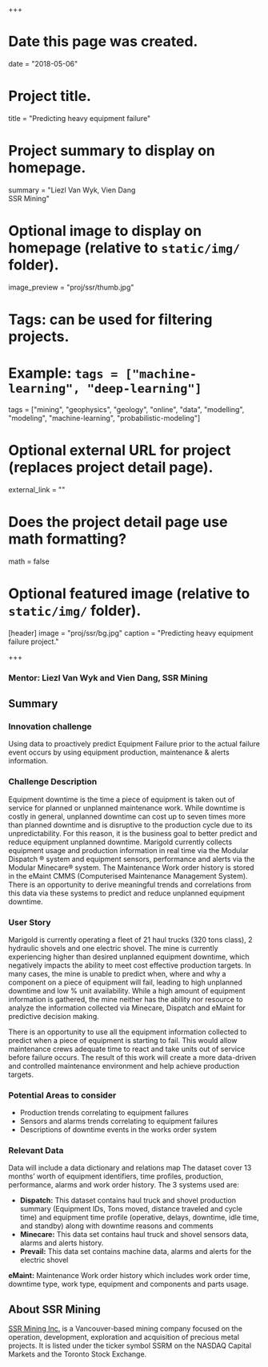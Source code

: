 +++
# Date this page was created.
date = "2018-05-06"

# Project title.
title = "Predicting heavy equipment failure"

# Project summary to display on homepage.
summary = "Liezl Van Wyk, Vien Dang<br/>SSR Mining"

# Optional image to display on homepage (relative to `static/img/` folder).
image_preview = "proj/ssr/thumb.jpg"

# Tags: can be used for filtering projects.
# Example: `tags = ["machine-learning", "deep-learning"]`
tags = ["mining", "geophysics", "geology", "online", "data", "modelling", "modeling", "machine-learning", "probabilistic-modeling"]
# Optional external URL for project (replaces project detail page).
external_link = ""

# Does the project detail page use math formatting?
math = false

# Optional featured image (relative to `static/img/` folder).
[header]
image = "proj/ssr/bg.jpg"
caption = "Predicting heavy equipment failure project."

+++

### Mentor: Liezl Van Wyk and Vien Dang, SSR Mining

## Summary

### Innovation challenge

Using data to proactively predict Equipment Failure prior to the actual failure
event occurs by using equipment production, maintenance & alerts information.
 
### Challenge Description

Equipment downtime is the time a piece of equipment is taken out of service for
planned or unplanned maintenance work. While downtime is costly in general,
unplanned downtime can cost up to seven times more than planned downtime and is
disruptive to the production cycle due to its unpredictability. For this reason,
it is the business goal to better predict and reduce equipment unplanned
downtime.  Marigold currently collects equipment usage and production
information in real time via the Modular Dispatch ® system and equipment
sensors, performance and alerts via the Modular Minecare® system. The
Maintenance Work order history is stored in the eMaint CMMS (Computerised
Maintenance Management System). There is an opportunity to derive meaningful
trends and correlations from this data via these systems to predict and reduce
unplanned equipment downtime.
 
### User Story

Marigold is currently operating a fleet of 21 haul trucks (320 tons class), 2
hydraulic shovels and one electric shovel. The mine is currently experiencing
higher than desired unplanned equipment downtime, which negatively impacts the
ability to meet cost effective production targets. In many cases, the mine is
unable to predict when, where and why a component on a piece of equipment will
fail, leading to high unplanned downtime and low % unit availability. While a
high amount of equipment information is gathered, the mine neither has the
ability nor resource to analyze the information collected via Minecare, Dispatch
and eMaint for predictive decision making.

There is an opportunity to use all the equipment information collected to
predict when a piece of equipment is starting to fail. This would allow
maintenance crews adequate time to react and take units out of service before
failure occurs. The result of this work will create a more data-driven and
controlled maintenance environment and help achieve production targets.
 
### Potential Areas to consider

* Production trends correlating to equipment failures
* Sensors and alarms trends correlating to equipment failures
* Descriptions of downtime events in the works order system
 
### Relevant Data

Data will include a data dictionary and relations map The dataset cover 13
months’ worth of equipment identifiers, time profiles, production, performance,
alarms and work order history.  The 3 systems used are:

* **Dispatch:** This dataset contains haul truck and shovel production summary
(Equipment IDs, Tons moved, distance traveled and cycle time) and equipment time
profile (operative, delays, downtime, idle time, and standby) along with
downtime reasons and comments
* **Minecare:** This data set contains haul truck and shovel sensors data,
alarms and alerts history.
* **Prevail:** This data set contains machine data, alarms and alerts for the
electric shovel
 
**eMaint:** Maintenance Work order history which includes work order time, downtime type, work type, equipment and components and parts usage.


## About SSR Mining

[SSR Mining Inc.](http://www.ssrmining.com/) is a Vancouver-based mining company
focused on the operation, development, exploration and acquisition of precious
metal projects. It is listed under the ticker symbol SSRM on the NASDAQ Capital
Markets and the Toronto Stock Exchange.